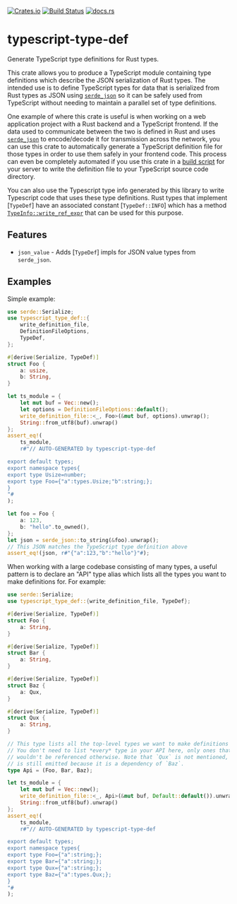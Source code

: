 [![Crates.io](https://img.shields.io/crates/v/typescript-type-def.svg)](https://crates.io/crates/typescript-type-def)
[![Build Status](https://github.com/dbeckwith/rust-typescript-type-def/workflows/CI/badge.svg)](https://github.com/dbeckwith/rust-typescript-type-def/actions?query=workflow%3ACI)
[![docs.rs](https://img.shields.io/badge/docs.rs-documentation-green.svg)](https://docs.rs/typescript-type-def)

# typescript-type-def

Generate TypeScript type definitions for Rust types.

This crate allows you to produce a TypeScript module containing type
definitions which describe the JSON serialization of Rust types. The
intended use is to define TypeScript types for data that is serialized from
Rust types as JSON using [`serde_json`](https://docs.rs/serde_json/) so it
can be safely used from TypeScript without needing to maintain a parallel
set of type definitions.

One example of where this crate is useful is when working on a web
application project with a Rust backend and a TypeScript frontend. If the
data used to communicate between the two is defined in Rust and uses
[`serde_json`](https://docs.rs/serde_json/) to encode/decode it for
transmission across the network, you can use this crate to automatically
generate a TypeScript definition file for those types in order to use them
safely in your frontend code. This process can even be completely automated
if you use this crate in a
[build script](https://doc.rust-lang.org/cargo/reference/build-scripts.html)
for your server to write the definition file to your TypeScript source code
directory.

You can also use the Typescript type info generated by this library to write
Typescript code that uses these type definitions. Rust types that implement
[`TypeDef`] have an associated constant [`TypeDef::INFO`] which has a method
[`TypeInfo::write_ref_expr`](type_expr::TypeInfo::write_ref_expr) that can
be used for this purpose.

## Features

* `json_value` - Adds [`TypeDef`] impls for JSON value types from `serde_json`.

## Examples

Simple example:
```rust
use serde::Serialize;
use typescript_type_def::{
    write_definition_file,
    DefinitionFileOptions,
    TypeDef,
};

#[derive(Serialize, TypeDef)]
struct Foo {
    a: usize,
    b: String,
}

let ts_module = {
    let mut buf = Vec::new();
    let options = DefinitionFileOptions::default();
    write_definition_file::<_, Foo>(&mut buf, options).unwrap();
    String::from_utf8(buf).unwrap()
};
assert_eq!(
    ts_module,
    r#"// AUTO-GENERATED by typescript-type-def

export default types;
export namespace types{
export type Usize=number;
export type Foo={"a":types.Usize;"b":string;};
}
"#
);

let foo = Foo {
    a: 123,
    b: "hello".to_owned(),
};
let json = serde_json::to_string(&foo).unwrap();
// This JSON matches the TypeScript type definition above
assert_eq!(json, r#"{"a":123,"b":"hello"}"#);
```

When working with a large codebase consisting of many types, a useful
pattern is to declare an "API" type alias which lists all the types you want
to make definitions for. For example:
```rust
use serde::Serialize;
use typescript_type_def::{write_definition_file, TypeDef};

#[derive(Serialize, TypeDef)]
struct Foo {
    a: String,
}

#[derive(Serialize, TypeDef)]
struct Bar {
    a: String,
}

#[derive(Serialize, TypeDef)]
struct Baz {
    a: Qux,
}

#[derive(Serialize, TypeDef)]
struct Qux {
    a: String,
}

// This type lists all the top-level types we want to make definitions for.
// You don't need to list *every* type in your API here, only ones that
// wouldn't be referenced otherwise. Note that `Qux` is not mentioned, but
// is still emitted because it is a dependency of `Baz`.
type Api = (Foo, Bar, Baz);

let ts_module = {
    let mut buf = Vec::new();
    write_definition_file::<_, Api>(&mut buf, Default::default()).unwrap();
    String::from_utf8(buf).unwrap()
};
assert_eq!(
    ts_module,
    r#"// AUTO-GENERATED by typescript-type-def

export default types;
export namespace types{
export type Foo={"a":string;};
export type Bar={"a":string;};
export type Qux={"a":string;};
export type Baz={"a":types.Qux;};
}
"#
);
```
